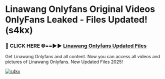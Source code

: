 # Linawang Onlyfans Original Videos 0nlyFans Leaked - Files Updated! (s4kx)

<h3>🔴 CLICK HERE 🌐==►► <a href="https://tinyurl.com/ehrbuxhb" rel="nofollow">Linawang Onlyfans Updated Files</a></h3>

Get Linawang Onlyfans and all content. Now you can access all videos and pictures of Linawang Onlyfans. New Updated Files 2025!

[![s4kx](https://i.imgur.com/lVYEuWS.gif)](https://tinyurl.com/ehrbuxhb)
